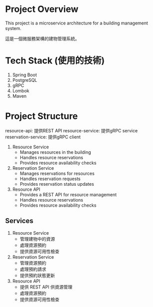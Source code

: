 # Project Overview

This project is a microservice architecture for a building management system.

這是一個微服務架構的建物管理系統。


# Tech Stack (使用的技術)

1. Spring Boot
2. PostgreSQL
3. gRPC
4. Lombok
5. Maven

# Project Structure

resource-api: 提供REST API
resource-service: 提供gRPC service
reservation-service: 提供gRPC client

1. Resource Service
    - Manages resources in the building
    - Handles resource reservations
    - Provides resource availability checks
2. Reservation Service
    - Manages reservations for resources
    - Handles reservation requests
    - Provides reservation status updates
3. Resource API
    - Provides a REST API for resource management
    - Handles resource reservations
    - Provides resource availability checks
## Services

1. Resource Service
    - 管理建物中的資源
    - 處理資源預約
    - 提供資源可用性檢查
2. Reservation Service
    - 管理資源預約
    - 處理預約請求
    - 提供預約狀態更新
3. Resource API
    - 提供 REST API 供資源管理
    - 處理資源預約
    - 提供資源可用性檢查

